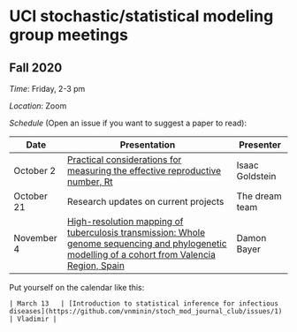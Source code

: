 # UCI stochastic/statistical modeling group meetings

## Fall 2020

*Time*: Friday, 2-3 pm

*Location*: Zoom

*Schedule* (Open an issue if you want to suggest a paper to read):

| Date   | Presentation   | Presenter    |
|--------|----------------|--------------|
|October 2| [Practical considerations for measuring the effective reproductive number, Rt](https://www.medrxiv.org/content/10.1101/2020.06.18.20134858v3)| Isaac Goldstein|
|October 21| Research updates on current projects | The dream team|
|November 4| [High-resolution mapping of tuberculosis transmission: Whole genome sequencing and phylogenetic modelling of a cohort from Valencia Region, Spain](https://doi.org/10.1371/journal.pmed.1002961)| Damon Bayer |

Put yourself on the calendar like this:
```
| March 13   | [Introduction to statistical inference for infectious diseases](https://github.com/vnminin/stoch_mod_journal_club/issues/1) | Vladimir |
```
